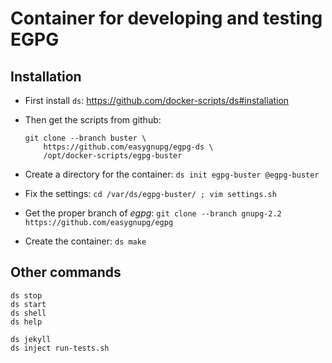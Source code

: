 # Container for developing and testing EGPG

## Installation

  - First install `ds`: https://github.com/docker-scripts/ds#installation

  - Then get the scripts from github:
    ```
    git clone --branch buster \
        https://github.com/easygnupg/egpg-ds \
        /opt/docker-scripts/egpg-buster
    ```

  - Create a directory for the container: `ds init egpg-buster @egpg-buster`

  - Fix the settings: `cd /var/ds/egpg-buster/ ; vim settings.sh`

  - Get the proper branch of *egpg*: `git clone --branch gnupg-2.2 https://github.com/easygnupg/egpg`

  - Create the container: `ds make`


## Other commands

   ```
   ds stop
   ds start
   ds shell
   ds help

   ds jekyll
   ds inject run-tests.sh
   ```
